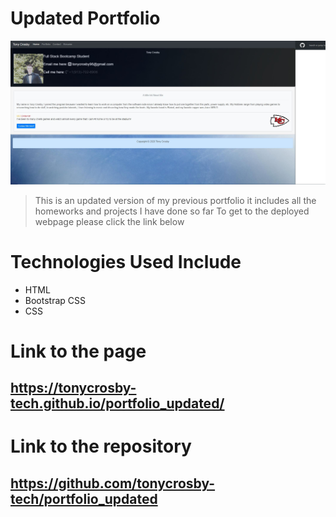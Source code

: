 # Updated Portfolio

<a href="http://tonycrosby.net/portfolio_updated"><img src="./assets/portfolio-updated.JPG" title="Website" alt="Website"></a>

> This is an updated version of my previous portfolio it includes all the homeworks and projects I have done so far To get to the deployed webpage please click the link below

# Technologies Used Include

- HTML
- Bootstrap CSS
- CSS

# Link to the page

## https://tonycrosby-tech.github.io/portfolio_updated/

# Link to the repository

## https://github.com/tonycrosby-tech/portfolio_updated
